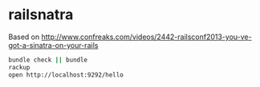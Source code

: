 railsnatra
==========

Based on http://www.confreaks.com/videos/2442-railsconf2013-you-ve-got-a-sinatra-on-your-rails

```sh
bundle check || bundle
rackup
open http://localhost:9292/hello
```
